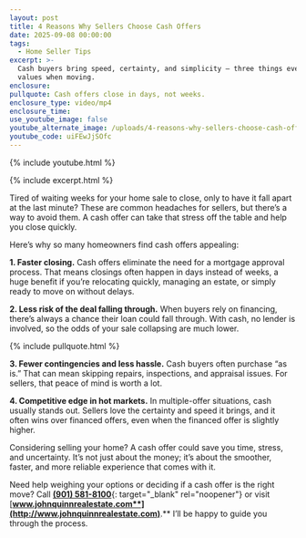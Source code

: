 ```yaml
---
layout: post
title: 4 Reasons Why Sellers Choose Cash Offers
date: 2025-09-08 00:00:00
tags:
  - Home Seller Tips
excerpt: >-
  Cash buyers bring speed, certainty, and simplicity – three things every seller
  values when moving. 
enclosure:
pullquote: Cash offers close in days, not weeks.
enclosure_type: video/mp4
enclosure_time:
use_youtube_image: false
youtube_alternate_image: /uploads/4-reasons-why-sellers-choose-cash-offers.jpg
youtube_code: uiFEwJjSOfc
---
```

{% include youtube.html %}

{% include excerpt.html %}

Tired of waiting weeks for your home sale to close, only to have it fall apart at the last minute? These are common headaches for sellers, but there’s a way to avoid them. A cash offer can take that stress off the table and help you close quickly.

Here’s why so many homeowners find cash offers appealing:

**1\. Faster closing.** Cash offers eliminate the need for a mortgage approval process. That means closings often happen in days instead of weeks, a huge benefit if you’re relocating quickly, managing an estate, or simply ready to move on without delays.

**2\. Less risk of the deal falling through.** When buyers rely on financing, there’s always a chance their loan could fall through. With cash, no lender is involved, so the odds of your sale collapsing are much lower.

{% include pullquote.html %}

**3\. Fewer contingencies and less hassle.** Cash buyers often purchase “as is.” That can mean skipping repairs, inspections, and appraisal issues. For sellers, that peace of mind is worth a lot.

**4\. Competitive edge in hot markets.** In multiple-offer situations, cash usually stands out. Sellers love the certainty and speed it brings, and it often wins over financed offers, even when the financed offer is slightly higher.

Considering selling your home? A cash offer could save you time, stress, and uncertainty. It’s not just about the money; it’s about the smoother, faster, and more reliable experience that comes with it.

Need help weighing your options or deciding if a cash offer is the right move? Call [**(901) 581-8100**](tel:9015818100){: target="_blank" rel="noopener"} or visit [**www.johnquinnrealestate.com**](http://www.johnquinnrealestate.com)**.** I’ll be happy to guide you through the process.